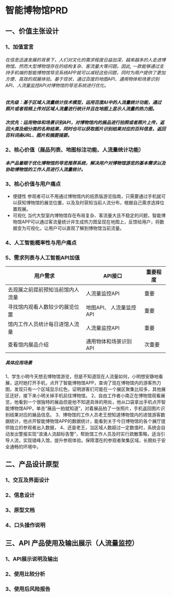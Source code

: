 # 智能博物馆PRD
## 一、价值主张设计
### 1、加值宣言
###### 在信息迅速发展的背景下，人们对文化的需求程度日益加深，越来越多的人走进博物馆。然而大型博物馆存在的结构复杂、客流量大等问题。因此, 一款能够通过支持手机端的智能博物馆导览系统APP就可以减轻这些问题，同时为用户提供了更加方便、高效的观展体验。基于现状，通过百度的地图API、通用物体和场景识别API、人流量监控API对博物馆的导览系统进行优化。
##### 优先级：基于区域人流量统计技术模型，运用百度AI中的人流量统计功能，通过照片或者视频上传对区域人流量进行统计并且在地图上显示人流量的热力图。
##### 次优先：运用物体和场景识别API，对博物馆内的展品进行拍照或者照片上传，返回大类及细分类的名称结果，同时也可以获取图片识别结果对应的百科信息，返回百科词条URL、图片和摘要描要。

### 2、核心价值（展品列表、地图标注功能、人流量统计功能）
##### 本产品着眼于优化博物馆的导览推荐系统，解决用户对博物馆游览的基本需求以及协助博物馆的工作人员进行人流量统计。

### 3、核心价值与用户痛点
* 便捷性
参观者可以不用通过博物馆内的纸质版游览指南，只需要通过手机就可以获知博物馆的展览位置，以及及时获知当前人流分布，根据自己需求选择位置观展。
* 可视化
当代大型室内博物馆存在布局复杂、客流量大且不稳定的问题，智能博物馆APP可以通过客流量统计并生成热力图呈现在地图上，反馈给用户，将数据变为可视化，让用户可以直观了解到博物馆当前流量。

### 4、人工智能概率性与用户痛点 


### 5、需求列表与人工智能API加值
|  用户需求  | API接口  | 重要程度  |
|  ----  | ----  | ----  |
| 去观展之前提前预知当前馆内人流量  | 人流量监控API | 重要 |
| 寻找馆内观看人数较少的展览位置 | 地图API、 人流量监控API | 重要 |
| 馆内工作人员统计每日进馆人流量| 人流量监控API | 重要 |
| 查看馆内展品介绍| 通用物体和场景识别API | 次重要  |
##### 具体应用场景
1、学生小明今天想去博物馆游览，但是不知道现在人流量如何，小明想安静地看展，这时她打开手机，点开了智能博物馆APP，查询了现在博物馆内的游客热力图，发现只有一个区域显示红色，证明游客们可能在一个展区聚集比较多，其他展区还好，接下来小明关掉手机前往博物馆。
2、自由工作者小南正在博物馆观看展览，他看到一个很独特的展品但是他不知道具体的用处，他从口袋拿出手机点开智能博物馆APP，单击“展品一拍就知道”，对着展品拍了一张照片，手机返回图片识别结果对应的展品信息。
3、博物馆的工作人员老王想知道博物馆内的进馆游客数据统计，他点开智能博物馆APP的数据统计，能看到关于今日博物馆的各个展厅提供独立的参观者出入数据，
4、还是老王，当区域人数超过一定数值时，系统会自动发出警报实现“浪涌人流超标告警”，帮助馆工作人员及时实行疏散策略，适当引导人流，实现错峰入馆，提升参观体验。保障潜在的参观者聚集区域，长期处于安全通畅的环境中。
## 二、产品设计原型
### 1、交互及界面设计
### 2、信息设计
### 3、原型文档 
### 4、口头操作说明 
## 三、API 产品使用及输出展示（人流量监控）
### 1、API展示说明及输出 
### 2、使用比较分析
### 3、使用后风险报告

                
